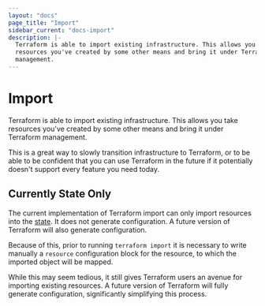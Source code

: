 ```yaml
---
layout: "docs"
page_title: "Import"
sidebar_current: "docs-import"
description: |-
  Terraform is able to import existing infrastructure. This allows you take
  resources you've created by some other means and bring it under Terraform
  management.
---
```


# Import

Terraform is able to import existing infrastructure. This allows you take
resources you've created by some other means and bring it under Terraform
management.

This is a great way to slowly transition infrastructure to Terraform, or
to be able to be confident that you can use Terraform in the future if it
potentially doesn't support every feature you need today.

## Currently State Only

The current implementation of Terraform import can only import resources
into the [state](/docs/state). It does not generate configuration. A future
version of Terraform will also generate configuration.

Because of this, prior to running `terraform import` it is necessary to write
manually a `resource` configuration block for the resource, to which the
imported object will be mapped.

While this may seem tedious, it still gives Terraform users an avenue for
importing existing resources. A future version of Terraform will fully generate
configuration, significantly simplifying this process.
